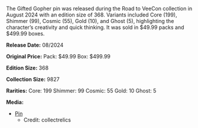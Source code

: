 The Gifted Gopher pin was released during the Road to VeeCon collection in August 2024 with an edition size of 368. Variants included Core (199), Shimmer (99), Cosmic (55), Gold (10), and Ghost (5), highlighting the character’s creativity and quick thinking. It was sold in $49.99 packs and $499.99 boxes.

**Release Date:**
08/2024

**Original Price:**
Pack: $49.99
Box: $499.99

**Edition Size:**
368

**Collection Size:**
9827

**Rarities:**
Core: 199
Shimmer: 99
Cosmic: 55
Gold: 10
Ghost: 5

**Media:**
*   [Pin](https://drive.google.com/open?id=1Xx0O4i_ltdLXNqJ20iObptF-rLmf8HfX&usp=drive_copy)
    *   Credit: collectrelics
